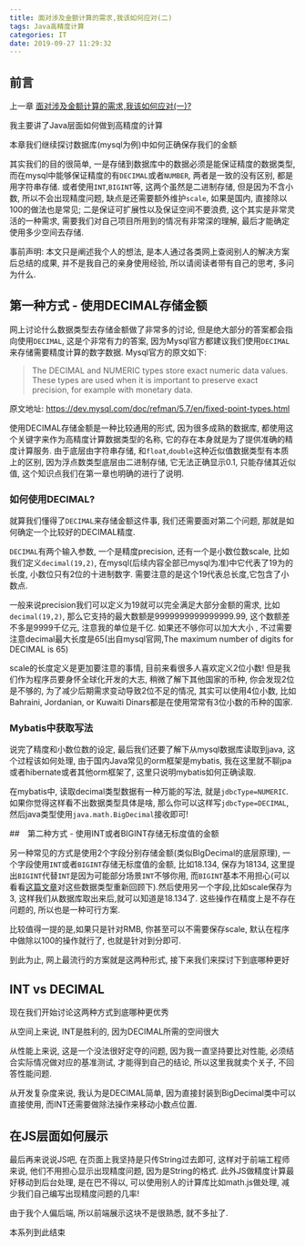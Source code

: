 ```yaml
---
title: 面对涉及金额计算的需求,我该如何应对(二)
tags: Java高精度计算
categories: IT
date: 2019-09-27 11:29:32
---
```


## 前言

上一章 [面对涉及金额计算的需求,我该如何应对(一)? ](https://zazalu.space/2019/09/25/java-amount-calculation/)

我主要讲了Java层面如何做到高精度的计算

本章我们继续探讨数据库(mysql为例)中如何正确保存我们的金额

其实我们的目的很简单, 一是存储到数据库中的数据必须是能保证精度的数据类型, 而在mysql中能够保证精度的有`DECIMAL`或者`NUMBER`, 两者是一致的没有区别, 都是用字符串存储. 或者使用`INT`,`BIGINT`等, 这两个虽然是二进制存储, 但是因为不含小数, 所以不会出现精度问题, 缺点是还需要额外维护`scale`, 如果是国内, 直接除以100的做法也是常见; 二是保证可扩展性以及保证空间不要浪费, 这个其实是非常灵活的一种需求, 需要我们对自己项目所用到的情况有非常深的理解, 最后才能确定使用多少空间去存储.

事前声明: 本文只是阐述我个人的想法, 是本人通过各类网上查阅别人的解决方案后总结的成果, 并不是我自己的亲身使用经验, 所以请阅读者带有自己的思考, 多问为什么.

## 第一种方式 - 使用DECIMAL存储金额

网上讨论什么数据类型去存储金额做了非常多的讨论, 但是绝大部分的答案都会指向使用`DECIMAL`, 这是个非常有力的答案, 因为Mysql官方都建议我们使用`DECIMAL`来存储需要精度计算的数字数据. Mysql官方的原文如下:

>The DECIMAL and NUMERIC types store exact numeric data values. These types are used when it is important to preserve exact precision, for example with monetary data.

原文地址: https://dev.mysql.com/doc/refman/5.7/en/fixed-point-types.html

使用DECIMAL存储金额是一种比较通用的形式, 因为很多成熟的数据库, 都使用这个关键字来作为高精度计算数据类型的名称, 它的存在本身就是为了提供准确的精度计算服务. 由于底层由字符串存储, 和`float`,`double`这种近似值数据类型有本质上的区别, 因为浮点数类型底层由二进制存储, 它无法正确显示0.1, 只能存储其近似值, 这个知识点我们在第一章也明确的进行了说明.

### 如何使用DECIMAL?

就算我们懂得了`DECIMAL`来存储金额这件事, 我们还需要面对第二个问题, 那就是如何确定一个比较好的DECIMAL精度. 

`DECIMAL`有两个输入参数, 一个是精度precision, 还有一个是小数位数scale, 比如我们定义`decimal(19,2)`, 在mysql(后续内容全部已mysql为准)中它代表了19为的长度, 小数位只有2位的十进制数字. 需要注意的是这个19代表总长度,它包含了小数点.

一般来说precision我们可以定义为19就可以完全满足大部分金额的需求, 比如`decimal(19,2)`, 那么它支持的最大数额是9999999999999999.99, 这个数额差不多是9999千亿元, 注意我的单位是千亿. 如果还不够你可以加大大小 , 不过需要注意decimal最大长度是65(出自mysql官网,The maximum number of digits for DECIMAL is 65)

scale的长度定义是更加要注意的事情, 目前来看很多人喜欢定义2位小数! 但是我们作为程序员要身怀全球化开发的大志, 稍微了解下其他国家的币种, 你会发现2位是不够的, 为了减少后期需求变动导致2位不足的情况, 其实可以使用4位小数, 比如Bahraini, Jordanian, or Kuwaiti Dinars都是在使用常常有3位小数的币种的国家.

### Mybatis中获取写法

说完了精度和小数位数的设定, 最后我们还要了解下从mysql数据库读取到java, 这个过程该如何处理, 由于国内Java常见的orm框架是mybatis, 我在这里就不聊jpa或者hibernate或者其他orm框架了, 这里只说明mybatis如何正确读取. 

在mybatis中, 读取decimal类型数据有一种万能的写法, 就是`jdbcType=NUMERIC`. 如果你觉得这样看不出数据类型具体是啥, 那么你可以这样写`jdbcType=DECIMAL`, 然后java类型使用`java.math.BigDecimal`接收即可!

##　第二种方式 - 使用INT或者BIGINT存储无标度值的金额

另一种常见的方式是使用2个字段分别存储金额(类似BIgDecimal的底层原理), 一个字段使用`INT`或者`BIGINT`存储无标度值的金额, 比如18.134, 保存为18134, 这里提出`BIGINT`代替`INT`是因为可能部分场景`INT`不够你用, 而`BIGINT`基本不用担心(可以看看[这篇文章](https://segmentfault.com/a/1190000005124246)对这些数据类型重新回顾下).然后使用另一个字段,比如scale保存为3, 这样我们从数据库取出来后,就可以知道是18.134了. 这些操作在精度上是不存在问题的, 所以也是一种可行方案.

比较值得一提的是,如果只是针对RMB, 你甚至可以不需要保存scale, 默认在程序中做除以100的操作就行了, 也就是针对到分即可.

到此为止, 网上最流行的方案就是这两种形式, 接下来我们来探讨下到底哪种更好

## INT vs DECIMAL

现在我们开始讨论这两种方式到底哪种更优秀

从空间上来说, INT是胜利的, 因为DECIMAL所需的空间很大

从性能上来说, 这是一个没法很好定夺的问题, 因为我一直坚持要比对性能, 必须结合实际情况做对应的基准测试, 才能得到自己的结论, 所以这里我就卖个关子, 不回答性能问题.

从开发复杂度来说, 我认为是DECIMAL简单, 因为直接封装到BigDecimal类中可以直接使用, 而INT还需要做除法操作来移动小数点位置.


## 在JS层面如何展示

最后再来说说JS吧, 在页面上我坚持是只传String过去即可, 这样对于前端工程师来说, 他们不用担心显示出现精度问题, 因为是String的格式. 此外JS做精度计算最好移动到后台处理, 是在巴不得以, 可以使用别人的计算库比如math.js做处理, 减少我们自己编写出现精度问题的几率!

由于我个人偏后端, 所以前端展示这块不是很熟悉, 就不多扯了.

本系列到此结束

